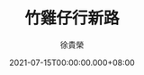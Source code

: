 ---
issue: 437
title: 竹雞仔行新路
author: 徐貴榮
language: 四縣
date: 2021-07-15T00:00:00.000+08:00
topic: 議論
difficulty: 2
wikidata: Q131449242
wikidata_link: https://www.wikidata.org/wiki/Q131449242
---